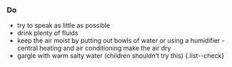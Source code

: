 ### Do

- try to speak as little as possible
- drink plenty of fluids
- keep the air moist by putting out bowls of water or using a humidifier -
  central heating and air conditioning make the air dry
- gargle with warm salty water (children shouldn’t try this)
{.list--check}
